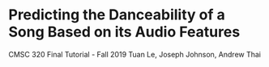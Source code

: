 # Predicting the Danceability of a Song Based on its Audio Features
CMSC 320 Final Tutorial - Fall 2019
Tuan Le, Joseph Johnson, Andrew Thai
